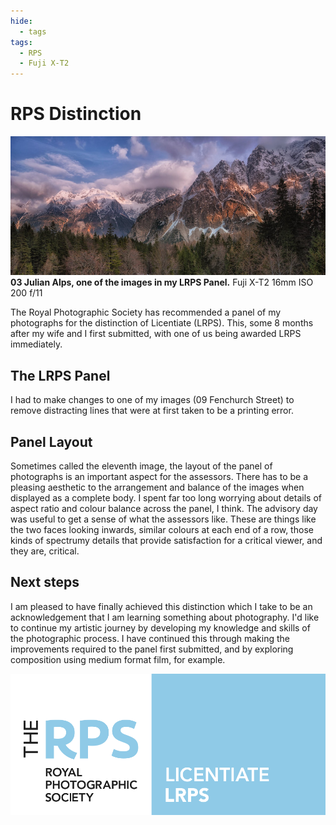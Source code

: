 ```yaml
---
hide:
  - tags
tags:
  - RPS
  - Fuji X-T2
---
```

# RPS Distinction
![](/img/47090179834_cb210348da_b.jpg)
**03 Julian Alps, one of the images in my LRPS Panel.** Fuji X-T2 16mm ISO 200 f/11

The Royal Photographic Society has recommended a panel of my photographs for the distinction of Licentiate (LRPS). This, some 8 months after my wife and I first submitted, with one of us being awarded LRPS immediately. 

## The LRPS Panel

I had to make changes to one of my images (09 Fenchurch Street) to remove distracting lines that were at first taken to be a printing error. 

## Panel Layout

Sometimes called the eleventh image, the layout of the panel of photographs is an important aspect for the assessors. There has to be a pleasing aesthetic to the arrangement and balance of the images when displayed as a complete body. I spent far too long worrying about details of aspect ratio and colour balance across the panel, I think. The advisory day was useful to get a sense of what the assessors like. These are things like the two faces looking inwards, similar colours at each end of a row, those kinds of spectrumy details that provide satisfaction for a critical viewer, and they are, critical.

## Next steps

I am pleased to have finally achieved this distinction which I take to be an acknowledgement that I am learning something about photography. I'd like to continue my artistic journey by developing my knowledge and skills of the photographic process. I have continued this through making the improvements required to the panel first submitted, and by exploring composition using medium format film, for example.

![RPS Logo](/img/RPS_LRPS_RGB.PNG)
